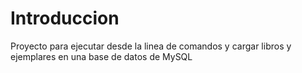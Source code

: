 # Introduccion
Proyecto para ejecutar desde la linea de comandos y cargar libros y ejemplares en una base de datos de MySQL
